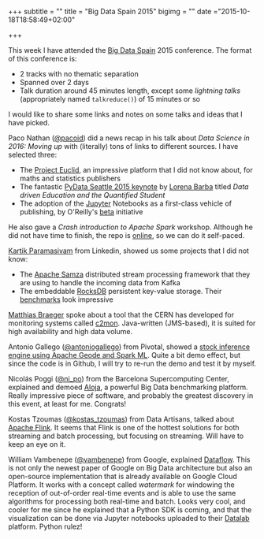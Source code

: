 +++
subtitle = ""
title = "Big Data Spain 2015"
bigimg = ""
date ="2015-10-18T18:58:49+02:00"

+++

This week I have attended the [Big Data Spain](http://www.bigdataspain.org/) 2015 conference. The format of this conference is:

- 2 tracks with no thematic separation
- Spanned over 2 days
- Talk duration around 45 minutes length, except some *lightning talks* (appropriately named `talkreduce()`) of 15 minutes or so

I would like to share some links and notes on some talks and ideas that I have picked.

<!-- TEASER_END -->

Paco Nathan ([@pacoid](https://twitter.com/pacoid)) did a news recap in his talk about *Data Science in 2016: Moving up* with (literally) tons of links to different sources. I have selected three:

- The [Project Euclid](https://projecteuclid.org/), an impressive platform that I did not know about, for maths and statistics publishers
- The fantastic [PyData Seattle 2015 keynote](https://www.youtube.com/watch?v=2YIZ2SY9mW4) by [Lorena Barba](https://twitter.com/lorenaabarba) titled *Data driven Education and the Quantified Student*
- The adoption of the [Jupyter](https://jupyter.org/) Notebooks as a first-class vehicle of publishing, by O'Reilly's [beta](https://www.oreilly.com/ideas/jupyter-at-oreilly) initiative

He also gave a *Crash introduction to Apache Spark* workshop. Although he did not have time to finish, the repo is [online](https://github.com/cetery/intro-spark), so we can do it self-paced.

[Kartik Paramasivam](https://www.linkedin.com/pub/kartik-paramasivam/11/b07/b71) from Linkedin, showed us some projects that I did not know:

- The [Apache Samza](http://samza.apache.org/) distributed stream processing framework that they are using to handle the incoming data from Kafka
- The embeddable [RocksDB](http://rocksdb.org/) persistent key-value storage. Their [benchmarks](https://github.com/facebook/rocksdb/wiki/Performance-Benchmarks) look impressive

[Matthias Braeger](http://strataconf.com/stratany2014/public/schedule/speaker/178011) spoke about a tool that the CERN has developed for monitoring systems called [c2mon](http://cern.ch/c2mon). Java-written (JMS-based), it is suited for high availability and high data volume.

Antonio Gallego ([@antoniogallego](https://twitter.com/antoniogallego)) from Pivotal, showed a [stock inference engine using Apache Geode and Spark ML](https://github.com/Pivotal-Open-Source-Hub/StockInference-Spark). Quite a bit demo effect, but since the code is in Github, I will try to re-run the demo and test it by myself.

Nicolás Poggi ([@ni_po](https://twitter.com/ni_po)) from the Barcelona Supercomputing Center, explained and demoed [Aloja](https://github.com/Aloja/aloja), a powerful Big Data benchmarking platform. Really impressive piece of software, and probably the greatest discovery in this event, at least for me. Congrats!

Kostas Tzoumas ([@kostas_tzoumas](https://twitter.com/kostas_tzoumas)) from Data Artisans, talked about [Apache Flink](https://flink.apache.org/). It seems that Flink is one of the hottest solutions for both streaming and batch processing, but focusing on streaming. Will have to keep an eye on it.

William Vambenepe ([@vambenepe](https://twitter.com/vambenepe)) from Google, explained [Dataflow](https://cloud.google.com/dataflow/). This is not only the newest paper of Google on Big Data architecture but also an open-source implementation that is already available on Google Cloud Platform. It works with a concept called *watermark* for windowing the reception of out-of-order real-time events and is able to use the same algorithms for processing both real-time and batch. Looks very cool, and cooler for me since he explained that a Python SDK is coming, and that the visualization can be done via Jupyter notebooks uploaded to their [Datalab](https://github.com/GoogleCloudPlatform/datalab) platform. Python rulez!

